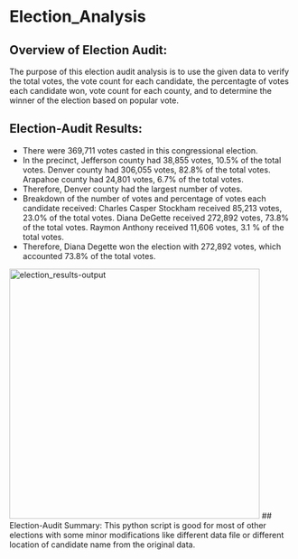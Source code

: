 # Election_Analysis
## Overview of Election Audit:
The purpose of this election audit analysis is to use the given data to verify the total votes, the vote count for each candidate, the percentagte of votes each candidate won, vote count for each county, and to determine the winner of the election based on popular vote. 
## Election-Audit Results:
* There were 369,711 votes casted in this congressional election.
* In the precinct, Jefferson county had 38,855 votes, 10.5% of the total votes.
    Denver county had 306,055 votes, 82.8% of the total votes.
    Arapahoe county had 24,801 votes, 6.7% of the total votes.
* Therefore, Denver county had the largest number of votes.
* Breakdown of the number of votes and percentage of votes each candidate received:
    Charles Casper Stockham received 85,213 votes, 23.0% of the total votes.
    Diana DeGette received 272,892 votes, 73.8% of the total votes.
    Raymon Anthony received 11,606 votes, 3.1 % of the total votes.
* Therefore, Diana Degette won the election with 272,892 votes, which accounted 73.8% of the total votes.
<img width="443" alt="election_results-output" src="https://user-images.githubusercontent.com/102785000/166191047-c700bea5-2cb6-4796-911b-2848532700f3.png">
## Election-Audit Summary:
This python script is good for most of other elections with some minor modifications like different data file or different location of candidate name from the original data. 
